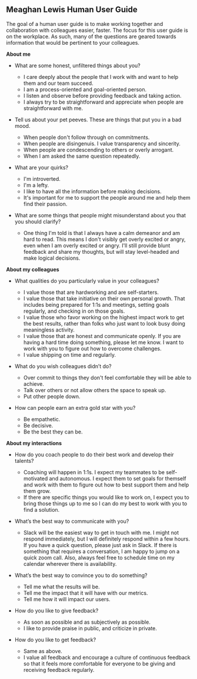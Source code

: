 ## Meaghan Lewis Human User Guide

The goal of a human user guide is to make working together and collaboration with colleagues easier, faster. The focus for this user guide is on the workplace. As such, many of the questions are geared towards information that would be pertinent to your colleagues.

**About me**

- What are some honest, unfiltered things about you?

  - I care deeply about the people that I work with and want to help them and our team succeed.
  - I am a process-oriented and goal-oriented person.
  - I listen and observe before providing feedback and taking action.
  - I always try to be straightforward and appreciate when people are straightforward with me.

- Tell us about your pet peeves. These are things that put you in a bad mood.
  - When people don't follow through on commitments.
  - When people are disingenuis. I value transparency and sincerity.
  - When people are condescending to others or overly arrogant.
  - When I am asked the same question repeatedly.

- What are your quirks?
  - I'm introverted.
  - I'm a lefty.
  - I like to have all the information before making decisions.
  - It's important for me to support the people around me and help them find their passion.
  
- What are some things that people might misunderstand about you that you should clarify?
  -  One thing I'm told is that I always have a calm demeanor and am hard to read. This means I don't visibly get overly excited or angry, even when I am overly excited or angry. I'll still provide blunt feedback and share my thoughts, but will  stay level-headed and make logical decisions.
  
**About my colleagues**

- What qualities do you particularly value in your colleagues?
  - I value those that are hardworking and are self-starters.
  - I value those that take initiative on their own personal growth. That includes being prepared for 1:1s and meetings, setting goals regularly, and checking in on those goals.
  - I value those who favor working on the highest impact work to get the best results, rather than folks who just want to look busy doing meaningless activity.
  - I value those that are honest and communicate openly. If you are having a hard time doing something, please let me know. I want to work with you to figure out how to overcome challenges.
  - I value shipping on time and regularly.
  
- What do you wish colleagues didn’t do?
  - Over commit to things they don't feel comfortable they will be able to achieve.
  - Talk over others or not allow others the space to speak up.
  - Put other people down.
  
- How can people earn an extra gold star with you?
  - Be empathetic.
  - Be decisive.
  - Be the best they can be.

**About my interactions**

- How do you coach people to do their best work and develop their talents?
  - Coaching will happen in 1:1s. I expect my teammates to be self-motivated and autonomous. I expect them to set goals for themself and work with them to figure out how to best support them and help them grow.
  - If there are specific things you would like to work on, I expect you to bring those things up to me so I can do my best to work with you to find a solution.

- What’s the best way to communicate with you?
  - Slack will be the easiest way to get in touch with me. I might not respond immediately, but I will definitely respond within a few hours. If you have a quick question, please just ask in Slack. If there is something that requires a conversation, I am happy to jump on a quick zoom call. Also, always feel free to schedule time on my calendar wherever there is availability.

- What’s the best way to convince you to do something?
  - Tell me what the results will be.
  - Tell me the impact that it will have with our metrics.
  - Tell me how it will impact our users.

- How do you like to give feedback?
  - As soon as possible and as subjectively as possible. 
  - I like to provide praise in public, and criticize in private.

- How do you like to get feedback?
  - Same as above.
  - I value all feedback and encourage a culture of continuous feedback so that it feels more comfortable for everyone to be giving and receiving feedback regularly.
